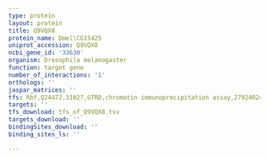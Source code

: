 ```yaml
---
type: protein
layout: protein
title: Q9VQX8
protein_name: Dmel\CG15425
uniprot_accession: Q9VQX8
ncbi_gene_id: '33630'
organism: Drosophila melanogaster
function: target gene
number_of_interactions: '1'
orthologs: ''
jaspar_matrices: ''
tfs: Rbf,Q24472,31027,GTRD,chromatin immunoprecipitation assay,27924024%5Buid%5D,No
targets: ''
tfs_download: tfs_of_Q9VQX8.tsv
targets_download: ''
bindingSites_download: ''
binding_sites_ls: ''

---
```

